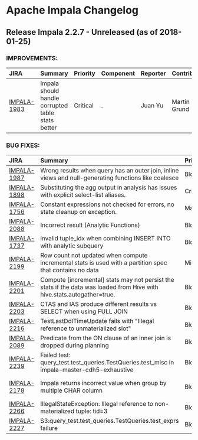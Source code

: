 
<!---
# Licensed to the Apache Software Foundation (ASF) under one
# or more contributor license agreements.  See the NOTICE file
# distributed with this work for additional information
# regarding copyright ownership.  The ASF licenses this file
# to you under the Apache License, Version 2.0 (the
# "License"); you may not use this file except in compliance
# with the License.  You may obtain a copy of the License at
#
#     http://www.apache.org/licenses/LICENSE-2.0
#
# Unless required by applicable law or agreed to in writing, software
# distributed under the License is distributed on an "AS IS" BASIS,
# WITHOUT WARRANTIES OR CONDITIONS OF ANY KIND, either express or implied.
# See the License for the specific language governing permissions and
# limitations under the License.
-->
# Apache Impala Changelog

## Release Impala 2.2.7 - Unreleased (as of 2018-01-25)



### IMPROVEMENTS:

| JIRA | Summary | Priority | Component | Reporter | Contributor |
|:---- |:---- | :--- |:---- |:---- |:---- |
| [IMPALA-1983](https://issues.apache.org/jira/browse/IMPALA-1983) | Impala should handle corrupted table stats better |  Critical | . | Juan Yu | Martin Grund |


### BUG FIXES:

| JIRA | Summary | Priority | Component | Reporter | Contributor |
|:---- |:---- | :--- |:---- |:---- |:---- |
| [IMPALA-1987](https://issues.apache.org/jira/browse/IMPALA-1987) | Wrong results when query has an outer join, inline views and null-generating functions like coalesce |  Blocker | . | Dimitris Tsirogiannis | Dimitris Tsirogiannis |
| [IMPALA-1898](https://issues.apache.org/jira/browse/IMPALA-1898) | Substituting the agg output in analysis has issues with explicit select-list aliases. |  Critical | . | Alexander Behm | Tim Armstrong |
| [IMPALA-1756](https://issues.apache.org/jira/browse/IMPALA-1756) | Constant expressions not checked for errors, no state cleanup on exception. |  Major | . | Grant Henke | Sailesh Mukil |
| [IMPALA-2088](https://issues.apache.org/jira/browse/IMPALA-2088) | Incorrect result (Analytic Functions) |  Blocker | . | Taras Bobrovytsky | Alexander Behm |
| [IMPALA-1737](https://issues.apache.org/jira/browse/IMPALA-1737) | invalid tuple\_idx when combining INSERT INTO with analytic subquery |  Blocker | . | Tristan Stevens | Alexander Behm |
| [IMPALA-2199](https://issues.apache.org/jira/browse/IMPALA-2199) | Row count not updated when compute incremental stats is used with a partition spec that contains no data |  Minor | . | Chris Channing | Chris Channing |
| [IMPALA-2201](https://issues.apache.org/jira/browse/IMPALA-2201) | Compute [incremental] stats may not persist the stats if the data was loaded from Hive with hive.stats.autogather=true. |  Blocker | . | Alexander Behm | Alexander Behm |
| [IMPALA-2203](https://issues.apache.org/jira/browse/IMPALA-2203) | CTAS and IAS produce different results vs SELECT when using FULL JOIN |  Blocker | . | Juan Yu | Alexander Behm |
| [IMPALA-2216](https://issues.apache.org/jira/browse/IMPALA-2216) | TestLastDdlTimeUpdate fails with "Illegal reference to unmaterialized slot" |  Blocker | . | Henry Robinson | Alexander Behm |
| [IMPALA-2089](https://issues.apache.org/jira/browse/IMPALA-2089) | Predicate from the ON clause of an inner join is dropped during planning |  Blocker | . | Taras Bobrovytsky | Alexander Behm |
| [IMPALA-2239](https://issues.apache.org/jira/browse/IMPALA-2239) | Failed test: query\_test.test\_queries.TestQueries.test\_misc in impala-master-cdh5-exhaustive |  Blocker | . | Dimitris Tsirogiannis | Taras Bobrovytsky |
| [IMPALA-2178](https://issues.apache.org/jira/browse/IMPALA-2178) | Impala returns incorrect value when group by multiple CHAR column |  Blocker | . | Juan Yu | Skye Wanderman-Milne |
| [IMPALA-2266](https://issues.apache.org/jira/browse/IMPALA-2266) | IllegalStateException: Illegal reference to non-materialized tuple: tid=3 |  Blocker | . | casey | Alexander Behm |
| [IMPALA-2227](https://issues.apache.org/jira/browse/IMPALA-2227) | S3:query\_test.test\_queries.TestQueries.test\_exprs failure |  Blocker | . | Dimitris Tsirogiannis | Juan Yu |


